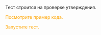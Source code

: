 Тест строится на проверке утверждения.

<p style="color:orange">Посмотрите пример кода.</p>
<p style="color:orange">Запустите тест.</p>